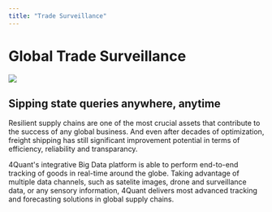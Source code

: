 ```yaml
---
title: "Trade Surveillance"
---
```


# Global Trade Surveillance

![](http://www.economicvoice.com/wp-content/uploads/2015/10/Ship-3-PD.jpg)

## Sipping state queries anywhere, anytime

Resilient supply chains are one of the most crucial assets that contribute to the success of any global business. And even after decades of optimization, freight shipping has still significant improvement potential in terms of efficiency, reliability and transparancy.

4Quant's integrative Big Data platform is able to perform end-to-end tracking of goods in real-time around the globe. Taking advantage of multiple data channels, such as satelite images, drone and surveillance data, or any sensory information, 4Quant delivers most advanced tracking and forecasting solutions in global supply chains.